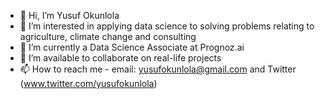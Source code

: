 - 👋 Hi, I’m Yusuf Okunlola
- 👀 I’m interested in applying data science to solving problems relating to agriculture, climate change and consulting
- 🌱 I’m currently a Data Science Associate at Prognoz.ai
- 💞️ I’m available to collaborate on real-life projects
- 📫 How to reach me - email: yusufokunlola@gmail.com and Twitter (www.twitter.com/yusufokunlola) 

<!---
yusufokunlola/yusufokunlola is a ✨ special ✨ repository because its `README.md` (this file) appears on your GitHub profile.
You can click the Preview link to take a look at your changes.
--->
